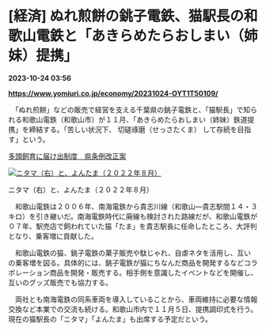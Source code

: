 # [経済] ぬれ煎餅の銚子電鉄、猫駅長の和歌山電鉄と「あきらめたらおしまい（姉妹）提携」

**2023-10-24 03:56**

**https://www.yomiuri.co.jp/economy/20231024-OYT1T50109/**

　「ぬれ煎餅」などの販売で経営を支える千葉県の銚子電鉄と、「猫駅長」で知られる和歌山電鉄（和歌山市）が１１月、「あきらめたらおしまい（姉妹）鉄道提携」を締結する。「苦しい状況下、 切磋琢磨（せっさたくま） して存続を目指す」という。

[多頭飼育に届け出制度　県条例改正案](https://www.yomiuri.co.jp/local/aichi/news/20231006-OYTNT50153/)

[![ニタマ（右）と、よんたま（２０２２年８月）](https://www.yomiuri.co.jp/media/2023/10/20231024-OYT1I50059-1.jpg)](https://www.yomiuri.co.jp/pluralphoto/20231024-OYT1I50059/)

ニタマ（右）と、よんたま（２０２２年８月）

　和歌山電鉄は２００６年、南海電鉄から貴志川線（和歌山―貴志駅間１４・３キロ）を引き継いだ。南海電鉄時代に廃線も検討された路線だが、和歌山電鉄が０７年、駅売店で飼われていた猫「たま」を貴志駅長に任命したところ、大評判となり、乗客増に貢献した。

　和歌山電鉄の猫、銚子電鉄の菓子販売や駄じゃれ、自虐ネタを活用し、互いの乗客増を図る。具体的には、銚子電鉄が猫にちなんだ商品を開発するなどコラボレーション商品を開発・販売する。相手側を意識したイベントなどを開催し、互いのグッズ販売でも協力する。

　両社とも南海電鉄の同系車両を導入していることから、車両維持に必要な情報交換など本業での交流も続ける。和歌山市内で１１月５日、提携調印式を行う。現在の猫駅長の「ニタマ」「よんたま」も出席する予定だという。